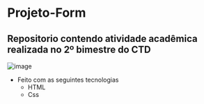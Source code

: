 # Projeto-Form

## Repositorio contendo atividade acadêmica realizada no 2º bimestre do CTD

![image](https://user-images.githubusercontent.com/85570707/172728001-82d4b154-d3d7-4429-855f-e5a40907c2c8.png)

- Feito com as seguintes tecnologias
  - HTML
  - Css 
